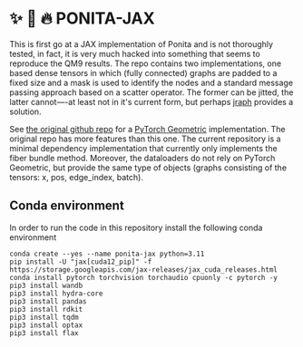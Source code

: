 # ✨ 🐴 🔥 PONITA-JAX

This is first go at a JAX implementation of Ponita and is not thoroughly tested, in fact, it is very much hacked into something that seems to reproduce the QM9 results. The repo contains two implementations, one based dense tensors in which (fully connected) graphs are padded to a fixed size and a mask is used to identify the nodes and a standard message passing approach based on a scatter operator. The former can be jitted, the latter cannot—-at least not in it's current form, but perhaps [jraph](https://github.com/google-deepmind/jraph) provides a solution. 

See [the original github repo](https://github.com/ebekkers/ponita) for a [PyTorch Geometric](https://pytorch-geometric.readthedocs.io/en/latest/) implementation. The original repo has more features than this one. The current repository is a minimal dependency implementation that currently only implements the fiber bundle method. Moreover, the dataloaders do not rely on PyTorch Geometric, but provide the same type of objects (graphs consisting of the tensors: x, pos, edge_index, batch).

## Conda environment
In order to run the code in this repository install the following conda environment
```
conda create --yes --name ponita-jax python=3.11
pip install -U "jax[cuda12_pip]" -f https://storage.googleapis.com/jax-releases/jax_cuda_releases.html
conda install pytorch torchvision torchaudio cpuonly -c pytorch -y
pip3 install wandb
pip3 install hydra-core
pip3 install pandas
pip3 install rdkit
pip3 install tqdm
pip3 install optax
pip3 install flax
```
